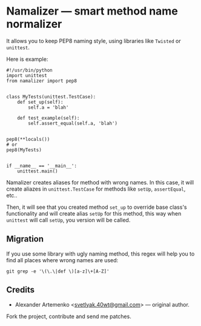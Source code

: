 Namalizer — smart method name normalizer
========================================

It allows you to keep PEP8 naming style, using libraries like `Twisted` or `unittest`.

Here is example:

    #!/usr/bin/python
    import unittest
    from namalizer import pep8


    class MyTests(unittest.TestCase):
        def set_up(self):
            self.a = 'blah'

        def test_example(self):
            self.assert_equal(self.a, 'blah')


    pep8(**locals())
    # or
    pep8(MyTests)


    if __name__ == '__main__':
        unittest.main()

Namalizer creates aliases for method with wrong names. In this case,
it will create aliazes in `unittest.TestCase` for methods like `setUp`,
`assertEqual`, etc..

Then, it will see that you created method `set_up` to override base class's
functionality and will create alias `setUp` for this method, this way
when `unittest` will call `setUp`, you version will be called.

Migration
---------

If you use some library with ugly naming method, this regex will help you to
find all places where wrong names are used:

    git grep -e '\(\.\|def \)[a-z]\+[A-Z]'

Credits
-------

* Alexander Artemenko <<svetlyak.40wt@gmail.com>> — original author.

Fork the project, contribute and send me patches.
